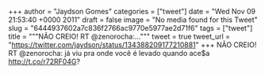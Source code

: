 
+++
author = "Jaydson Gomes"
categories = ["tweet"]
date = "Wed Nov 09 21:53:40 +0000 2011"
draft = false
image = "No media found for this Tweet"
slug = "6444937602a7c836f2766ac9770e5977ae2d71f6"
tags = ["tweet"]
title = """NÃO CREIO! RT @zenorocha:..."""
tweet = true
tweet_url = "https://twitter.com/jaydson/status/134388209177210881"
+++
NÃO CREIO! RT @zenorocha: já viu pra onde você é levado quando ace$a http://t.co/r72RF04G?
